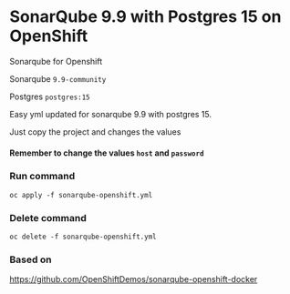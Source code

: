 # SonarQube 9.9 with Postgres 15 on OpenShift

Sonarqube for Openshift

Sonarqube `9.9-community`

Postgres `postgres:15`

Easy yml updated for sonarqube 9.9 with postgres 15.

Just copy the project and changes the values


#### Remember to change the values `host` and `password`

### Run command

``oc apply -f sonarqube-openshift.yml``

### Delete command

``oc delete -f sonarqube-openshift.yml``


### Based on 

https://github.com/OpenShiftDemos/sonarqube-openshift-docker